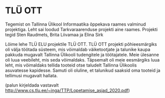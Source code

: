 # TLÜ OTT

Tegemist on Tallinna Ülikool Informaatika õppekava raames valminud projektiga. Leht sai loodud Tarkvaraarenduse projekti aine raames. Projekti tegid Sten Raudmets, Brita Liivamaa ja Elina Sirk

Lõime lehe TLÜ ELU projektile TLÜ OTT. TLÜ OTT projekti põhieesmärgiks oli välja töötada süsteem, mis võimaldab väiketootjate ja talunike kaupa pakkuda mugavalt Tallinna Ülikooli tudengitele ja töötajatele. Meie ülesanne oli luua veebileht, mis seda võimaldaks. Täpsemalt oli meie eesmärgiks luua leht, mis võimaldaks tellida tooteid otse taludelt Tallinna Ülikoolis asuvatesse kapidesse. Samuti oli oluline, et talunikud saaksid oma tooteid ja tellimusi mugavalt hallata.  

(palun kirjeldada vastavalt http://www.cs.tlu.ee/~inga/TTP/Lopetamise_asjad_2020.pdf)
